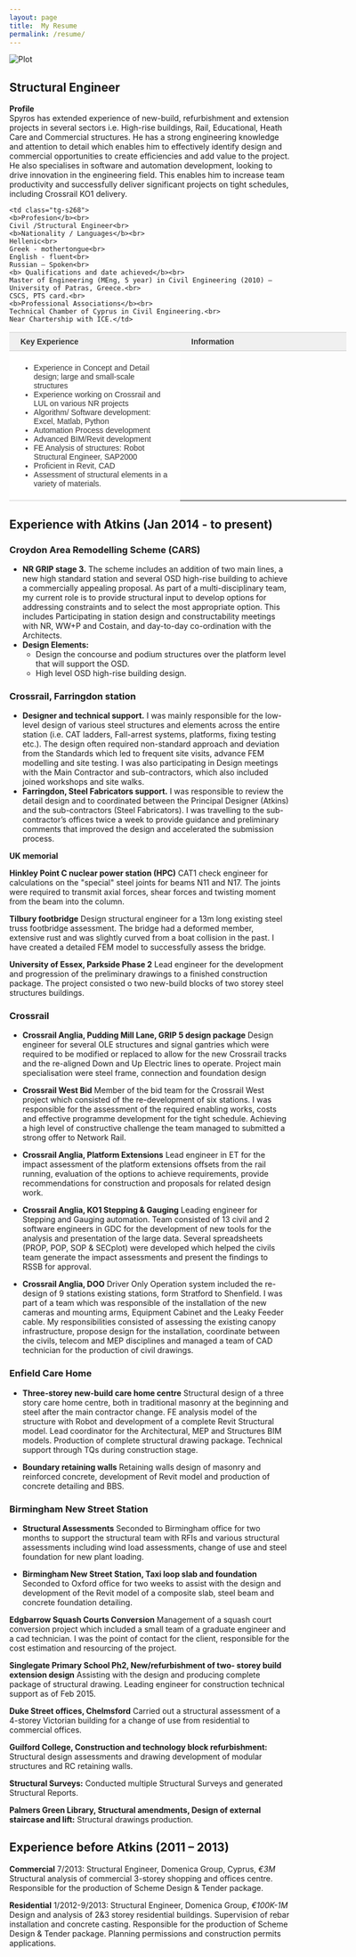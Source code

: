 ```yaml
---
layout: page
title:  My Resume
permalink: /resume/
---
```


![Plot](/assets/VelocityProfile_01.png)  

## Structural Engineer

**Profile**  
Spyros has extended experience of new-build, refurbishment and extension projects in several sectors i.e. High-rise buildings, Rail, Educational, Heath Care and Commercial structures. He has a strong engineering knowledge and attention to detail which enables him to effectively identify design and commercial opportunities to create efficiencies and add value to the project.
He also specialises in software and automation development, looking to drive innovation in the engineering field. This enables him to increase team productivity and successfully deliver significant projects on tight schedules, including Crossrail KO1 delivery.


<style type="text/css">
.tg  {border-collapse:collapse;border-spacing:0;border-color:#ccc;}
.tg td{font-family:Arial, sans-serif;font-size:14px;padding:8px 20px;border-style:solid;border-width:0px;overflow:hidden;word-break:normal;border-top-width:1px;border-bottom-width:1px;border-color:#ccc;color:#333;background-color:#fff;}
.tg th{font-family:Arial, sans-serif;font-size:14px;font-weight:normal;padding:8px 20px;border-style:solid;border-width:0px;overflow:hidden;word-break:normal;border-top-width:1px;border-bottom-width:1px;border-color:#ccc;color:#333;background-color:#f0f0f0;}
.tg .tg-5ua9{font-weight:bold;text-align:left}
.tg .tg-0lax{text-align:left;vertical-align:top}
.tg .tg-s268{text-align:left}
@media screen and (max-width: 767px) {.tg {width: auto !important;}.tg col {width: auto !important;}.tg-wrap {overflow-x: auto;-webkit-overflow-scrolling: touch;}}</style>
<div class="tg-wrap"><table class="tg" style="undefined;table-layout: fixed; width: 606px">
<colgroup>
<col style="width: 365px">
<col style="width: 365px">
</colgroup>
  <tr>
    <th class="tg-5ua9">Key Experience</th>
    <th class="tg-5ua9">Information</th>
  </tr>
  <tr>
    <td class="tg-0lax">
    <ul>
     <li>Experience in Concept and Detail design; large and small-scale structures</li>
     <li>Experience working on Crossrail and LUL on various NR projects</li>
     <li>Algorithm/ Software development: Excel, Matlab, Python</li>
     <li>Automation Process development</li>
     <li>Advanced BIM/Revit development</li>
     <li>FE Analysis of structures: Robot Structural Engineer, SAP2000</li>
     <li>Proficient in Revit, CAD</li>
     <li>Assessment of structural elements in a variety of materials.</li>
   </ul>
    </td>
    
    <td class="tg-s268">
    <b>Profesion</b><br>
    Civil /Structural Engineer<br>
    <b>Nationality / Languages</b><br>
    Hellenic<br>
    Greek - mothertongue<br> 
    English - fluent<br>
    Russian – Spoken<br>
    <b> Qualifications and date achieved</b><br>
    Master of Engineering (MEng, 5 year) in Civil Engineering (2010) – University of Patras, Greece.<br>
    CSCS, PTS card.<br>
    <b>Professional Associations</b><br>
    Technical Chamber of Cyprus in Civil Engineering.<br>
    Near Chartership with ICE.</td>
  </tr>
</table></div>


## Experience with Atkins (Jan 2014 - to present)

### Croydon Area Remodelling Scheme (CARS)
- **NR GRIP stage 3.** The scheme includes an addition of two main lines, a new high standard station and several OSD high-rise building to achieve a commercially appealing proposal.
As part of a multi-disciplinary team, my current role is to provide structural input to develop options for addressing constraints and to select the most appropriate option. This includes Participating in station design and constructability meetings with NR, WW+P and Costain, and day-to-day co-ordination with the Architects.
- **Design Elements:**
	-	Design the concourse and podium structures over the platform level that will support the OSD.
	-	High level OSD high-rise building design.


### Crossrail, Farringdon station
- **Designer and technical support.** I was mainly responsible for the low-level design of various steel structures and elements across the entire station (i.e. CAT ladders, Fall-arrest systems, platforms, fixing testing etc.). The design often required non-standard approach and deviation from the Standards which led to frequent site visits, advance FEM modelling and site testing.
I was also participating in Design meetings with the Main Contractor and sub-contractors, which also included joined workshops and site walks.
- **Farringdon, Steel Fabricators support.** I was responsible to review the detail design and to coordinated between the Principal Designer (Atkins) and the sub-contractors (Steel Fabricators). I was travelling to the sub-contractor’s offices twice a week to provide guidance and preliminary comments that improved the design and accelerated the submission process.

**UK memorial**

**Hinkley Point C nuclear power station (HPC)**
CAT1 check engineer for calculations on the "special" steel joints for beams N11 and N17. The joints were required to transmit axial forces, shear forces and twisting moment from the beam into the column.

**Tilbury footbridge**
Design structural engineer for a 13m long existing steel truss footbridge assessment. The bridge had a deformed member, extensive rust and was slightly curved from a boat collision in the past. I have created a detailed FEM model to successfully assess the bridge.

**University of Essex, Parkside Phase 2**
Lead engineer for the development and progression of the preliminary drawings to a finished construction package. The project consisted o two new-build blocks of two storey steel structures buildings.

### Crossrail
- **Crossrail Anglia, Pudding Mill Lane, GRIP 5 design package**
Design engineer for several OLE structures and signal gantries which were required to be modified or replaced to allow for the new Crossrail tracks and the re-aligned Down and Up Electric lines to operate. Project main specialisation were steel frame, connection and foundation design

- **Crossrail West Bid**
Member of the bid team for the Crossrail West project which consisted of the re-development of six stations. I was responsible for the assessment of the required enabling works, costs and effective programme development for the tight schedule. Achieving a high level of constructive challenge the team managed to submitted a strong offer to Network Rail.

- **Crossrail Anglia, Platform Extensions**
Lead engineer in ET for the impact assessment of the platform extensions offsets from the rail running, evaluation of the options to achieve requirements, provide recommendations for construction and proposals for related design work.

- **Crossrail Anglia, KO1 Stepping & Gauging**
Leading engineer for Stepping and Gauging automation. Team consisted of 13 civil and 2 software engineers in GDC for the development of new tools for the analysis and presentation of the large data. Several spreadsheets (PROP, POP, SOP & SECplot) were developed which helped the civils team generate the impact assessments and present the findings to RSSB for approval.

- **Crossrail Anglia, DOO**
Driver Only Operation system included the re-design of 9 stations existing stations, form Stratford to Shenfield. I was part of a team which was responsible of the installation of the new cameras and mounting arms, Equipment Cabinet and the Leaky Feeder cable. My responsibilities consisted of assessing the existing canopy infrastructure, propose design for the installation, coordinate between the civils, telecom and MEP disciplines and managed a team of CAD technician for the production of civil drawings.

### Enfield Care Home
- **Three-storey new-build care home centre**
Structural design of a three story care home centre, both in traditional masonry at the beginning and steel after the main contractor change. FE analysis model of the structure with Robot and development of a complete Revit Structural model. Lead coordinator for the Architectural, MEP and Structures BIM models. Production of complete structural drawing package. Technical support through TQs during construction stage.
* **Boundary retaining walls**
Retaining walls design of masonry and reinforced concrete, development of Revit model and production of   concrete detailing and BBS.

### Birmingham New Street Station
- **Structural Assessments**
Seconded to Birmingham office for two months to support the structural team with RFIs and various structural assessments including wind load assessments, change of use and steel foundation for new plant loading.

- **Birmingham New Street Station, Taxi loop slab and foundation**
Seconded to Oxford office for two weeks to assist with the design and development of the Revit model of a composite slab, steel beam and concrete foundation detailing.

**Edgbarrow Squash Courts Conversion**
Management of a squash court conversion project which included a small team of a graduate engineer and a cad technician. I was the point of contact for the client, responsible for the cost estimation and resourcing of the project.

**Singlegate Primary School Ph2, New/refurbishment of two- storey build extension design**
Assisting with the design and producing complete package of structural drawing. Leading engineer for construction technical support as of Feb 2015.

**Duke Street offices, Chelmsford**
Carried out a structural assessment of a 4-storey Victorian building for a change of use from residential to commercial offices.

**Guilford College, Construction and technology block refurbishment:** Structural design assessments and drawing development of modular structures and RC retaining walls.

**Structural Surveys:** Conducted multiple Structural Surveys and generated Structural Reports.

**Palmers Green Library, Structural amendments, Design of external staircase and lift:** Structural drawings production.

## Experience before Atkins (2011 – 2013)
**Commercial**
7/2013: Structural Engineer, Domenica Group, Cyprus, _€3M_
Structural analysis of commercial 3-storey shopping and offices centre. Responsible for the production of Scheme Design & Tender package.

**Residential**
1/2012-9/2013: Structural Engineer, Domenica Group, _€100K-1M_
Design and analysis of 2&3 storey residential buildings.  Supervision of rebar installation and concrete casting. Responsible for the production of Scheme Design & Tender package. Planning permissions and construction permits applications.

<!--stackedit_data:
eyJoaXN0b3J5IjpbLTc5NzA5NDcxMyw0NjgwNzU0NzEsMjM2Mz
EyNDExLC05MzA3Mzk0NzEsLTEzOTk3ODU0NjNdfQ==
-->
